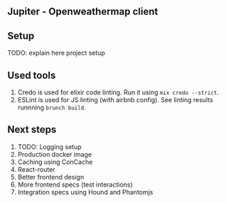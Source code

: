 ## Jupiter - Openweathermap client

## Setup

TODO: explain here project setup

## Used tools

1. Credo is used for elixir code linting. Run it using `mix credo --strict`.
2. ESLint is used for JS linting (with airbnb config). See linting results runnning `brunch build`.

## Next steps

1. TODO: Logging setup
2. Production docker image
3. Caching using ConCache
4. React-router
5. Better frontend design
6. More frontend specs (test interactions)
7. Integration specs using Hound and Phantomjs
